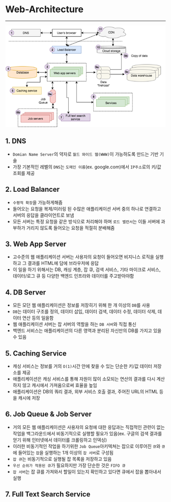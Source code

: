 # Web-Architecture
--------------

![Architecture](../img/WEB/Web-Architecture/architecture.png)

## 1. DNS
- `Domian Name Server`의 약자로 `월드 와이드 웹(WWW)`이 가능하도록 만드는 기반 기술
- 가장 기본적인 레벨의 `DNS`는 `도메인 이름`(ex. google.com)에서 `IP주소`로의 키/값 조회를 제공

## 2. Load Balancer
- `수평적 확장`을 가능하게해줌
- 들어오는 요청을 복제/미러링 된 수많은 애플리케이션 서버 중의 하나로 연결하고 서버의 응답을 클라이언트로 보냄
- 모든 서버는 특정 요청을 같은 방식으로 처리해야 하며 `로드 밸런서`는 이들 서버에 과부하가 거리지 않도록 들어오는 요청을 적절히 분배해줌

## 3. Web App Server
- 고수준의 웹 애플리케이션 서버는 사용자의 요청이 들어오면 비지니스 로직을 실행하고 그 결과를 HTML에 담에 브라우저에 응답
- 이 일을 하기 위해서는 DB, 캐싱 계층, 잡 큐, 검색 서비스, 기타 마이크로 서비스, 데이터/로그 큐 등 다양한 백엔드 인프라와 데이터를 주고받아야함

## 4. DB Server
- 모든 모던 웹 애플리케이션은 정보를 저장히기 위해 한 개 이상의 `DB`를 사용
- `DB`는 데이터 구조를 정의, 데이터 삽입, 데이터 검색, 데이터 수정, 데이터 삭제, 데이터 연산 등의 일을함
- 웹 애플리케이션 서버는 잡 서버의 역할을 하는 `DB 서버`와 직접 통신
- 백엔드 서비스는 애플리케이션의 다른 영역과 분리된 자신만의 DB를 가지고 있을 수 있음

## 5. Caching Service
- 캐싱 서비스는 정보를 거의 `O(1)`시간 안에 찾을 수 있는 단순한 키/값 데이터 저장소를 제공
- 애플리케이션은 캐싱 서비스를 통해 자원이 많이 소모되는 연산의 결과를 다시 계산하지 않고 캐시에서 가져옴으로써 효율을 높임
- 애플리케이션은 DB의 쿼리 결과, 외부 서비스 호출 결과, 주어진 URL의 HTML 등을 캐시에 저장

## 6. Job Queue & Job Server
- 거의 모든 웹 애플리케이션은 사용자의 요청에 대한 응답과는 직접적인 관련이 없는 작업을 백그라운드에서 비동기적으로 실행할 필요가 있음(ex. 구글의 검색 결과를 얻기 위해 인터넷에서 데이터를 크롤링하고 인덱싱)
- 이러한 비동기적인 작업을 하기위한 `Job Queue`아키텍쳐는 잡으로 이루어진 `큐`와 `큐`에 들어있는 `잡`을 실행하는 1개 이상의 `잡 서버`로 구성됨
- `잡 큐`는 비동기적으로 실행될 잡 목록을 저장하고 있음
- `우선 순위가 적용된 큐`가 필요하지만 가장 단순한 것은 `FIFO 큐`
- `잡 서버`는 잡 큐를 가져와서 할일이 있는지 확인하고 있다면 큐에서 잡을 뽑아내서 실행

## 7. Full Text Search Service
